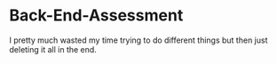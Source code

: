 # Back-End-Assessment
I pretty much wasted my time trying to do different things but then just deleting it all in the end.
